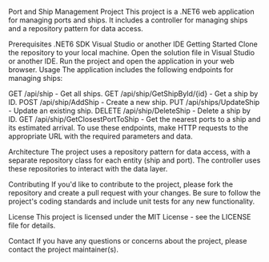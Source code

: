 Port and Ship Management Project
This project is a .NET6 web application for managing ports and ships. It includes a controller for managing ships and a repository pattern for data access.

Prerequisites
.NET6 SDK
Visual Studio or another IDE
Getting Started
Clone the repository to your local machine.
Open the solution file in Visual Studio or another IDE.
Run the project and open the application in your web browser.
Usage
The application includes the following endpoints for managing ships:

GET /api/ship - Get all ships.
GET /api/ship/GetShipById/{id} - Get a ship by ID.
POST /api/ship/AddShip - Create a new ship.
PUT /api/ships/UpdateShip - Update an existing ship.
DELETE /api/ship/DeleteShip - Delete a ship by ID.
GET /api/ship/GetClosestPortToShip - Get the nearest ports to a ship and its estimated arrival.
To use these endpoints, make HTTP requests to the appropriate URL with the required parameters and data.

Architecture
The project uses a repository pattern for data access, with a separate repository class for each entity (ship and port). The controller uses these repositories to interact with the data layer.

Contributing
If you'd like to contribute to the project, please fork the repository and create a pull request with your changes. Be sure to follow the project's coding standards and include unit tests for any new functionality.

License
This project is licensed under the MIT License - see the LICENSE file for details.

Contact
If you have any questions or concerns about the project, please contact the project maintainer(s).
